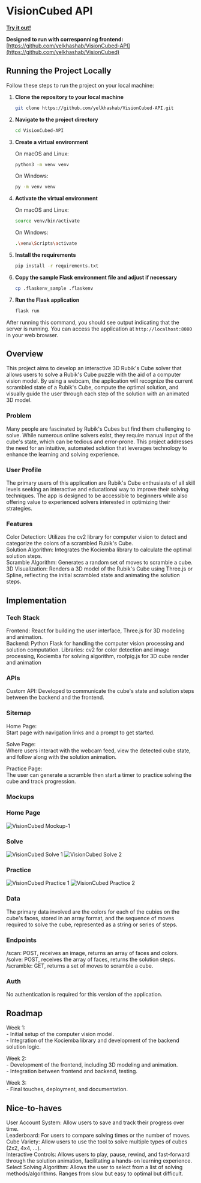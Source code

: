 # VisionCubed API

**[Try it out!](http://www.visioncubed.xyz/)**

**Designed to run with corresponning frontend:**
[https://github.com/yelkhashab/VisionCubed-API](https://github.com/yelkhashab/VisionCubed)

## Running the Project Locally

Follow these steps to run the project on your local machine:

1. **Clone the repository to your local machine**

    ```bash
    git clone https://github.com/yelkhashab/VisionCubed-API.git
    ```

2. **Navigate to the project directory**

    ```bash
    cd VisionCubed-API
    ```

3. **Create a virtual environment**

    On macOS and Linux:

    ```bash
    python3 -m venv venv
    ```

    On Windows:

    ```bash
    py -m venv venv
    ```

4. **Activate the virtual environment**

    On macOS and Linux:

    ```bash
    source venv/bin/activate
    ```

    On Windows:

    ```bash
    .\venv\Scripts\activate
    ```

5. **Install the requirements**

    ```bash
    pip install -r requirements.txt
    ```

6. **Copy the sample Flask environment file and adjust if necessary**

    ```bash
    cp .flaskenv_sample .flaskenv
    ```

7. **Run the Flask application**

    ```bash
    flask run
    ```

After running this command, you should see output indicating that the server is running. You can access the application at `http://localhost:8080` in your web browser.

## Overview

This project aims to develop an interactive 3D Rubik's Cube solver that allows users to solve a Rubik's Cube puzzle with the aid of a computer vision model. By using a webcam, the application will recognize the current scrambled state of a Rubik's Cube, compute the optimal solution, and visually guide the user through each step of the solution with an animated 3D model.

### Problem

Many people are fascinated by Rubik's Cubes but find them challenging to solve. While numerous online solvers exist, they require manual input of the cube's state, which can be tedious and error-prone. This project addresses the need for an intuitive, automated solution that leverages technology to enhance the learning and solving experience.

### User Profile

The primary users of this application are Rubik's Cube enthusiasts of all skill levels seeking an interactive and educational way to improve their solving techniques. The app is designed to be accessible to beginners while also offering value to experienced solvers interested in optimizing their strategies.

### Features

Color Detection: Utilizes the cv2 library for computer vision to detect and categorize the colors of a scrambled Rubik's Cube.  
Solution Algorithm: Integrates the Kociemba library to calculate the optimal solution steps.  
Scramble Algorithm: Generates a random set of moves to scramble a cube.  
3D Visualization: Renders a 3D model of the Rubik's Cube using Three.js or Spline, reflecting the initial scrambled state and animating the solution steps.    

## Implementation
### Tech Stack

Frontend: React for building the user interface, Three.js for 3D modeling and animation.  
Backend: Python Flask for handling the computer vision processing and solution computation. 
Libraries: cv2 for color detection and image processing, Kociemba for solving algorithm, roofpig.js for 3D cube render and animation

### APIs

Custom API: Developed to communicate the cube's state and solution steps between the backend and the frontend.  

### Sitemap

Home Page:  
			Start page with navigation links and a prompt to get started. 
     
Solve Page:  
			Where users interact with the webcam feed, view the detected cube state, and follow along with the solution animation.  
     
Practice Page:  
			The user can generate a scramble then start a timer to practice solving the cube and track progression.  

### Mockups

### Home Page

![VisionCubed Mockup-1](https://github.com/yelkhashab/VisionCubed/assets/88597501/8cca8ac7-ad86-419d-8912-7cf4b764f3ce)

### Solve

![VisionCubed Solve 1](https://github.com/yelkhashab/VisionCubed/assets/88597501/a60cfa60-eff4-4b89-a6a0-9991dfbced29)
![VisionCubed Solve 2](https://github.com/yelkhashab/VisionCubed/assets/88597501/bafd15b3-6c5f-4cf5-859c-0e83150a86b3)

### Practice

![VisionCubed Practice 1](https://github.com/yelkhashab/VisionCubed/assets/88597501/3a821e5f-ebe6-4ff4-8691-0d3783068347)
![VisionCubed Practice 2](https://github.com/yelkhashab/VisionCubed/assets/88597501/6020f578-5ab8-44aa-bce6-6de641887b87)

### Data

The primary data involved are the colors for each of the cubies on the cube's faces, stored in an array format, and the sequence of moves required to solve the cube, represented as a string or series of steps.

### Endpoints

/scan: POST, receives an image, returns an array of faces and colors.  
/solve: POST, receives the array of faces, returns the solution steps.  
/scramble: GET, returns a set of moves to scramble a cube.  

### Auth

No authentication is required for this version of the application.

## Roadmap

Week 1:  
    - Initial setup of the computer vision model.  
    - Integration of the Kociemba library and development of the backend solution logic.  
    
Week 2:  
    - Development of the frontend, including 3D modeling and animation.  
    - Integration between frontend and backend, testing. 
      
Week 3:  
    - Final touches, deployment, and documentation.  

## Nice-to-haves

User Account System: Allow users to save and track their progress over time.  
Leaderboard: For users to compare solving times or the number of moves.  
Cube Variety: Allow users to use the tool to solve multiple types of cubes (2x2, 4x4, ...).  
Interactive Controls: Allows users to play, pause, rewind, and fast-forward through the solution animation, facilitating a hands-on learning experience.  
Select Solving Algorithm: Allows the user to select from a list of solving methods/algorithms. Ranges from slow but easy to optimal but difficult.
